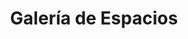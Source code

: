 ---
title: "Galería de Espacios"
meta_title: "Galería - Consultorios Profesionales Belgrano"
description: "Conocé nuestros consultorios y instalaciones en Belgrano. Espacios profesionales habilitados para la práctica de la psicología."
image: "/images/gallery/1.png"

gallery_images:
  - design: "Consultorio 1"
    designer: "Vista Principal"
    image: "/images/gallery/1.png"
  - design: "Consultorio 1"
    designer: "Ventanal al Patio"
    image: "/images/gallery/2.png"
  - design: "Consultorio 1"
    designer: "Área de Trabajo"
    image: "/images/gallery/1a.webp"
  - design: "Consultorio 2"
    designer: "Vista General"
    image: "/images/gallery/1b.webp"
  - design: "Consultorio 2"
    designer: "Zona de Sesiones"
    image: "/images/gallery/5.png"
  - design: "Consultorio 3"
    designer: "Espacio Íntimo"
    image: "/images/gallery/6.png"
  - design: "Consultorio 3"
    designer: "Vista al Patio"
    image: "/images/gallery/7.png"
  - design: "Áreas Comunes"
    designer: "Cocina Equipada"
    image: "/images/gallery/8.png"
  - design: "Áreas Comunes"
    designer: "Baño Completo"
    image: "/images/gallery/9.png"
  - design: "Instalaciones"
    designer: "Entrada Principal"
    image: "/images/gallery/10.png"
  - design: "Instalaciones"
    designer: "Pasillo de Acceso"
    image: "/images/gallery/11.png"
  - design: "Exteriores"
    designer: "Patio Interno"
    image: "/images/gallery/12.png"
  - design: "Exteriores"
    designer: "Vista del Árbol"
    image: "/images/gallery/13.png"
  - design: "Ubicación"
    designer: "Frente del Edificio"
    image: "/images/gallery/14.png"
  - design: "Accesibilidad"
    designer: "Rampa de Acceso"
    image: "/images/gallery/15.png"
---